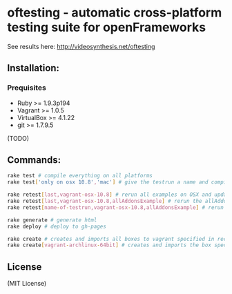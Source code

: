 # oftesting - automatic cross-platform testing suite for openFrameworks

See results here: http://videosynthesis.net/oftesting

## Installation:

### Prequisites

* Ruby >= 1.9.3p194
* Vagrant >= 1.0.5
* VirtualBox >= 4.1.22
* git >= 1.7.9.5

(TODO)

## Commands:

``` bash
rake test # compile everything on all platforms
rake test['only on osx 10.8','mac'] # give the testrun a name and compile everything only on osx

rake retest[last,vagrant-osx-10.8] # rerun all examples on OSX and update the last test
rake retest[last,vagrant-osx-10.8,allAddonsExample] # rerun the allAddonsExample on OSX and update the last test
rake retest[name-of-testrun,vagrant-osx-10.8,allAddonsExample] # rerun the allAddonsExample on OSX and update the test with the name 'name-of-testrun'

rake generate # generate html
rake deploy # deploy to gh-pages

rake create # creates and imports all boxes to vagrant specified in recipes
rake create[vagrant-archlinux-64bit] # creates and imports the box specified to vagrant
```

## License

(MIT License)
